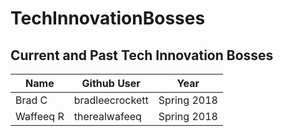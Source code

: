 # TechInnovationBosses

## Current and Past Tech Innovation Bosses

Name | Github User | Year |
--- | --- | --- |
Brad C | bradleecrockett | Spring 2018
Waffeeq R | therealwafeeq | Spring 2018

